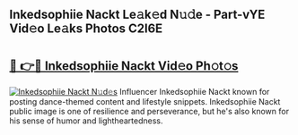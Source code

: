 ## Inkedsophiie Nackt Le𝚊k𝚎d N𝚞𝚍e - Part-vYE Vid𝚎o Le𝚊ks Photos C2l6E

# <h2><a href="http://fb5xkyw.evod.top/?m=Inkedsophiie+Nackt">🔗 👉🔴 Inkedsophiie Nackt Vid𝚎o Ph𝚘t𝚘s</a></h2>

[![Inkedsophiie Nackt N𝚞d𝚎s](https://i.imgur.com/8V9OHl7.gif)](http://fb5xkyw.evod.top/?m=Inkedsophiie+Nackt)
Influencer Inkedsophiie Nackt known for posting dance-themed content and lifestyle snippets. Inkedsophiie Nackt public image is one of resilience and perseverance, but he's also known for his sense of humor and lightheartedness. 
